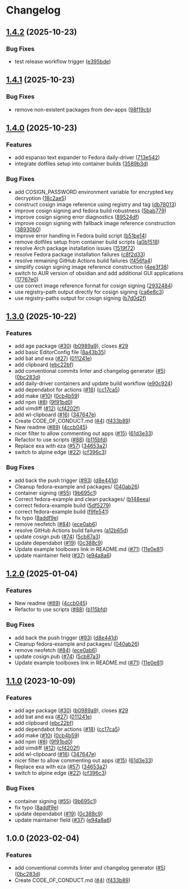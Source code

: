 # Changelog

## [1.4.2](https://github.com/dpietersz/boxkit/compare/v1.4.1...v1.4.2) (2025-10-23)


### Bug Fixes

* test release workflow trigger ([e395bde](https://github.com/dpietersz/boxkit/commit/e395bde35538499bea206453260d9f0a2e468e3e))

## [1.4.1](https://github.com/dpietersz/boxkit/compare/v1.4.0...v1.4.1) (2025-10-23)


### Bug Fixes

* remove non-existent packages from dev-apps ([98f19cb](https://github.com/dpietersz/boxkit/commit/98f19cb284ae0b3ebd7feb5c9c3935821ed0f66e))

## [1.4.0](https://github.com/dpietersz/boxkit/compare/v1.3.0...v1.4.0) (2025-10-23)


### Features

* add espanso text expander to Fedora daily-driver ([713e542](https://github.com/dpietersz/boxkit/commit/713e5426f210fd24421b92590dcef65711a668ab))
* integrate dotfiles setup into container builds ([3589b3d](https://github.com/dpietersz/boxkit/commit/3589b3d238b409b1ae64c0cf85470da4e75e3dc5))


### Bug Fixes

* add COSIGN_PASSWORD environment variable for encrypted key decryption ([18c2ae5](https://github.com/dpietersz/boxkit/commit/18c2ae57f4b430c1715fd1f0c9cfeb39f6c9f90d))
* construct cosign image reference using registry and tag ([db78013](https://github.com/dpietersz/boxkit/commit/db780130ed8d3280f95f60d360e245552b9af829))
* improve cosign signing and fedora build robustness ([5bab779](https://github.com/dpietersz/boxkit/commit/5bab7794ab71768838b924550617256adea8f283))
* improve cosign signing error diagnostics ([89524df](https://github.com/dpietersz/boxkit/commit/89524df24c14ee1d80aef40e903842fbc89f6499))
* improve cosign signing with fallback image reference construction ([38930b0](https://github.com/dpietersz/boxkit/commit/38930b09569e47b86dfdd46da352d68f051e9d3d))
* improve error handling in Fedora build script ([b51be14](https://github.com/dpietersz/boxkit/commit/b51be14bc7817ba3108f6135a5ab93de7a7a6356))
* remove dotfiles setup from container build scripts ([a0b1518](https://github.com/dpietersz/boxkit/commit/a0b151822e87cd4c5db883eff7499a139d85fba2))
* resolve Arch package installation issues ([1519f72](https://github.com/dpietersz/boxkit/commit/1519f72e2906fb06a2502696dd65f20d0fed68e1))
* resolve Fedora package installation failures ([c8f2d33](https://github.com/dpietersz/boxkit/commit/c8f2d330a494c785435dd96007a67818783bc592))
* resolve remaining GitHub Actions build failures ([f456fa4](https://github.com/dpietersz/boxkit/commit/f456fa4ab3e72a40226fdec98bfcdd53e815d784))
* simplify cosign signing image reference construction ([4ee3f38](https://github.com/dpietersz/boxkit/commit/4ee3f38207381a84585db76a8ac73277b3ab0f7b))
* switch to AUR version of obsidian and add additional GUI applications ([17767e0](https://github.com/dpietersz/boxkit/commit/17767e0e6252d8e343198e3f759888b98655e4c9))
* use correct image reference format for cosign signing ([2932484](https://github.com/dpietersz/boxkit/commit/293248494c41adc82734a874abe4f1b8988b40ff))
* use registry-path output directly for cosign signing ([ca6e8c3](https://github.com/dpietersz/boxkit/commit/ca6e8c39411784fd69ca8cfc1ddff1d77c0c730c))
* use registry-paths output for cosign signing ([b7d0d2f](https://github.com/dpietersz/boxkit/commit/b7d0d2ffd51326c8c11e29291ae989e709cb1463))

## [1.3.0](https://github.com/dpietersz/boxkit/compare/v1.2.0...v1.3.0) (2025-10-22)


### Features

* add age package ([#30](https://github.com/dpietersz/boxkit/issues/30)) ([b0989a9](https://github.com/dpietersz/boxkit/commit/b0989a9f791771999c105122b64cbf8687574650)), closes [#29](https://github.com/dpietersz/boxkit/issues/29)
* add basic EditorConfig file ([8a43b35](https://github.com/dpietersz/boxkit/commit/8a43b3568de65be0b4970a4a2d485cbf268567d9))
* add bat and exa ([#27](https://github.com/dpietersz/boxkit/issues/27)) ([011241e](https://github.com/dpietersz/boxkit/commit/011241e4ac1fdee5f3fbe8b8321e44ba8a0cb561))
* add clipboard ([ebc22bf](https://github.com/dpietersz/boxkit/commit/ebc22bf72a10043ebec55c285dfe5274f1378cc5))
* add conventional commits linter and changelog generator ([#5](https://github.com/dpietersz/boxkit/issues/5)) ([0bc283d](https://github.com/dpietersz/boxkit/commit/0bc283d271878071ef50a413bab48f3bfc1ab312))
* add daily-driver containers and update build workflow ([e90c924](https://github.com/dpietersz/boxkit/commit/e90c9241c9718fb3eed13a534b171967bd2484d3))
* add dependabot for actions ([#18](https://github.com/dpietersz/boxkit/issues/18)) ([cc17ca5](https://github.com/dpietersz/boxkit/commit/cc17ca5202c1777d5e64799b00cb235b72027e24))
* add make ([#10](https://github.com/dpietersz/boxkit/issues/10)) ([0cb4b59](https://github.com/dpietersz/boxkit/commit/0cb4b59cdd98c47d2f6bfa21f801b99b045d5e40))
* add npm ([#8](https://github.com/dpietersz/boxkit/issues/8)) ([9f91bd0](https://github.com/dpietersz/boxkit/commit/9f91bd09272617c7b9203014222353265dc24947))
* add vimdiff ([#12](https://github.com/dpietersz/boxkit/issues/12)) ([cf4202f](https://github.com/dpietersz/boxkit/commit/cf4202f76752561d9b926c81933342a119e8a258))
* add wl-clipboard ([#16](https://github.com/dpietersz/boxkit/issues/16)) ([347647e](https://github.com/dpietersz/boxkit/commit/347647ea7f9f7bdb3b42d2a565df866f027a7ade))
* Create CODE_OF_CONDUCT.md ([#4](https://github.com/dpietersz/boxkit/issues/4)) ([f433b89](https://github.com/dpietersz/boxkit/commit/f433b89a1ed125c6c0a251c1eec60525cfe35820))
* New readme ([#89](https://github.com/dpietersz/boxkit/issues/89)) ([4ccb045](https://github.com/dpietersz/boxkit/commit/4ccb045c84e3de6ed2d3ca3fd97f08c4818f942e))
* nicer filter to allow commenting out apps ([#15](https://github.com/dpietersz/boxkit/issues/15)) ([61d3e33](https://github.com/dpietersz/boxkit/commit/61d3e330beb9c2a8bd557ef3872aa6595c76b1b2))
* Refactor to use scripts ([#88](https://github.com/dpietersz/boxkit/issues/88)) ([b115bfd](https://github.com/dpietersz/boxkit/commit/b115bfd1d21886124b60493009bb8a1e8da62413))
* Replace exa with eza ([#57](https://github.com/dpietersz/boxkit/issues/57)) ([34653a2](https://github.com/dpietersz/boxkit/commit/34653a2dde5b4e1cf895a2d65fc9168e064fa224))
* switch to alpine edge ([#22](https://github.com/dpietersz/boxkit/issues/22)) ([cf396c3](https://github.com/dpietersz/boxkit/commit/cf396c369ae8d8bb052df9b0c39d392f61b909ba))


### Bug Fixes

* add back the push trigger ([#93](https://github.com/dpietersz/boxkit/issues/93)) ([d8e441d](https://github.com/dpietersz/boxkit/commit/d8e441d157517bf80eb8f5c72bdf8a025c440bc5))
* Cleanup fedora-example and packages/ ([040ab26](https://github.com/dpietersz/boxkit/commit/040ab262f71a586088a227583b22ca1c259ab907))
* container signing ([#55](https://github.com/dpietersz/boxkit/issues/55)) ([9b695c1](https://github.com/dpietersz/boxkit/commit/9b695c1a21a94e7b6a40f5175408b8fc650e9413))
* Correct fedora-example and clean packages/ ([b148eea](https://github.com/dpietersz/boxkit/commit/b148eea6d158e2c663a72cf274a180eee91b2c8a))
* correct fedora-example build ([5df5279](https://github.com/dpietersz/boxkit/commit/5df52797c8d62b1d37c1b12d0637b0fc221731f2))
* correct fedora-example build ([f9fe541](https://github.com/dpietersz/boxkit/commit/f9fe541f82bdfda5509f7b8c1d5a782e283c3b50))
* fix typo ([8addf9e](https://github.com/dpietersz/boxkit/commit/8addf9e4499a83b2b9b591e9808470f3e3f6a46e))
* remove neofetch ([#84](https://github.com/dpietersz/boxkit/issues/84)) ([ece0ab6](https://github.com/dpietersz/boxkit/commit/ece0ab62a72200683246a9b184d87f7def6872a5))
* resolve GitHub Actions build failures ([a12b65d](https://github.com/dpietersz/boxkit/commit/a12b65d92c2fb1782da45076181c8729c0429338))
* update cosign.pub ([#74](https://github.com/dpietersz/boxkit/issues/74)) ([5cb87a3](https://github.com/dpietersz/boxkit/commit/5cb87a3843be43ba5999c44006df83a09386ac59))
* update dependabot ([#19](https://github.com/dpietersz/boxkit/issues/19)) ([0c388c9](https://github.com/dpietersz/boxkit/commit/0c388c958985cdc7d3c2d3de5d6d58de09472edf))
* Update example toolboxes link in README.md ([#71](https://github.com/dpietersz/boxkit/issues/71)) ([11e0e81](https://github.com/dpietersz/boxkit/commit/11e0e81e3357638fa675dc6bbf06ab5443076c24))
* update maintainer field ([#37](https://github.com/dpietersz/boxkit/issues/37)) ([e94a8a6](https://github.com/dpietersz/boxkit/commit/e94a8a69c34f5692514ebcc8c3ac21e2f33aa947))

## [1.2.0](https://github.com/ublue-os/boxkit/compare/v1.1.0...v1.2.0) (2025-01-04)


### Features

* New readme ([#89](https://github.com/ublue-os/boxkit/issues/89)) ([4ccb045](https://github.com/ublue-os/boxkit/commit/4ccb045c84e3de6ed2d3ca3fd97f08c4818f942e))
* Refactor to use scripts ([#88](https://github.com/ublue-os/boxkit/issues/88)) ([b115bfd](https://github.com/ublue-os/boxkit/commit/b115bfd1d21886124b60493009bb8a1e8da62413))


### Bug Fixes

* add back the push trigger ([#93](https://github.com/ublue-os/boxkit/issues/93)) ([d8e441d](https://github.com/ublue-os/boxkit/commit/d8e441d157517bf80eb8f5c72bdf8a025c440bc5))
* Cleanup fedora-example and packages/ ([040ab26](https://github.com/ublue-os/boxkit/commit/040ab262f71a586088a227583b22ca1c259ab907))
* remove neofetch ([#84](https://github.com/ublue-os/boxkit/issues/84)) ([ece0ab6](https://github.com/ublue-os/boxkit/commit/ece0ab62a72200683246a9b184d87f7def6872a5))
* update cosign.pub ([#74](https://github.com/ublue-os/boxkit/issues/74)) ([5cb87a3](https://github.com/ublue-os/boxkit/commit/5cb87a3843be43ba5999c44006df83a09386ac59))
* Update example toolboxes link in README.md ([#71](https://github.com/ublue-os/boxkit/issues/71)) ([11e0e81](https://github.com/ublue-os/boxkit/commit/11e0e81e3357638fa675dc6bbf06ab5443076c24))

## [1.1.0](https://github.com/ublue-os/boxkit/compare/v1.0.0...v1.1.0) (2023-10-09)


### Features

* add age package ([#30](https://github.com/ublue-os/boxkit/issues/30)) ([b0989a9](https://github.com/ublue-os/boxkit/commit/b0989a9f791771999c105122b64cbf8687574650)), closes [#29](https://github.com/ublue-os/boxkit/issues/29)
* add bat and exa ([#27](https://github.com/ublue-os/boxkit/issues/27)) ([011241e](https://github.com/ublue-os/boxkit/commit/011241e4ac1fdee5f3fbe8b8321e44ba8a0cb561))
* add clipboard ([ebc22bf](https://github.com/ublue-os/boxkit/commit/ebc22bf72a10043ebec55c285dfe5274f1378cc5))
* add dependabot for actions ([#18](https://github.com/ublue-os/boxkit/issues/18)) ([cc17ca5](https://github.com/ublue-os/boxkit/commit/cc17ca5202c1777d5e64799b00cb235b72027e24))
* add make ([#10](https://github.com/ublue-os/boxkit/issues/10)) ([0cb4b59](https://github.com/ublue-os/boxkit/commit/0cb4b59cdd98c47d2f6bfa21f801b99b045d5e40))
* add npm ([#8](https://github.com/ublue-os/boxkit/issues/8)) ([9f91bd0](https://github.com/ublue-os/boxkit/commit/9f91bd09272617c7b9203014222353265dc24947))
* add vimdiff ([#12](https://github.com/ublue-os/boxkit/issues/12)) ([cf4202f](https://github.com/ublue-os/boxkit/commit/cf4202f76752561d9b926c81933342a119e8a258))
* add wl-clipboard ([#16](https://github.com/ublue-os/boxkit/issues/16)) ([347647e](https://github.com/ublue-os/boxkit/commit/347647ea7f9f7bdb3b42d2a565df866f027a7ade))
* nicer filter to allow commenting out apps ([#15](https://github.com/ublue-os/boxkit/issues/15)) ([61d3e33](https://github.com/ublue-os/boxkit/commit/61d3e330beb9c2a8bd557ef3872aa6595c76b1b2))
* Replace exa with eza ([#57](https://github.com/ublue-os/boxkit/issues/57)) ([34653a2](https://github.com/ublue-os/boxkit/commit/34653a2dde5b4e1cf895a2d65fc9168e064fa224))
* switch to alpine edge ([#22](https://github.com/ublue-os/boxkit/issues/22)) ([cf396c3](https://github.com/ublue-os/boxkit/commit/cf396c369ae8d8bb052df9b0c39d392f61b909ba))


### Bug Fixes

* container signing ([#55](https://github.com/ublue-os/boxkit/issues/55)) ([9b695c1](https://github.com/ublue-os/boxkit/commit/9b695c1a21a94e7b6a40f5175408b8fc650e9413))
* fix typo ([8addf9e](https://github.com/ublue-os/boxkit/commit/8addf9e4499a83b2b9b591e9808470f3e3f6a46e))
* update dependabot ([#19](https://github.com/ublue-os/boxkit/issues/19)) ([0c388c9](https://github.com/ublue-os/boxkit/commit/0c388c958985cdc7d3c2d3de5d6d58de09472edf))
* update maintainer field ([#37](https://github.com/ublue-os/boxkit/issues/37)) ([e94a8a6](https://github.com/ublue-os/boxkit/commit/e94a8a69c34f5692514ebcc8c3ac21e2f33aa947))

## 1.0.0 (2023-02-04)


### Features

* add conventional commits linter and changelog generator ([#5](https://github.com/ublue-os/boxkit/issues/5)) ([0bc283d](https://github.com/ublue-os/boxkit/commit/0bc283d271878071ef50a413bab48f3bfc1ab312))
* Create CODE_OF_CONDUCT.md ([#4](https://github.com/ublue-os/boxkit/issues/4)) ([f433b89](https://github.com/ublue-os/boxkit/commit/f433b89a1ed125c6c0a251c1eec60525cfe35820))

